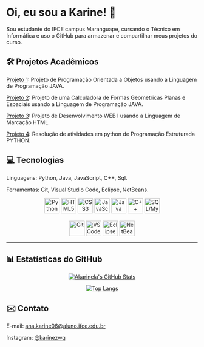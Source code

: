 # Oi, eu sou a Karine! 🙂
Sou estudante do IFCE campus Maranguape, cursando o Técnico em Informática e uso o GitHub para armazenar e compartilhar meus projetos do curso.

## 🛠 Projetos Acadêmicos
[Projeto 1](https://github.com/akarinela/DISCIPLINA-POO-2025.1): Projeto de Programação Orientada a Objetos usando a Linguagem de Programação JAVA.

[Projeto 2](https://github.com/akarinela/Projeto-figurasGeometricasPOO): Projeto de uma Calculadora de Formas Geometricas Planas e Espaciais usando a Linguagem de Programação JAVA.

[Projeto 3](https://github.com/akarinela/Projetos-HTML-Web): Projeto de Desenvolvimento WEB I usando a Linguagem de Marcação HTML.

[Projeto 4](https://github.com/akarinela/Projetos-PEST): Resolução de atividades em python de Programação Estruturada PYTHON.

## 💻 Tecnologias
Linguagens: Python, Java, JavaScript, C++, Sql.

Ferramentas: Git, Visual Studio Code, Eclipse, NetBeans.

<div align="center">
  <!-- Linguagens -->
  <img src="https://cdn.jsdelivr.net/gh/devicons/devicon/icons/python/python-original.svg" width="40" alt="Python"/>
  <img src="https://cdn.jsdelivr.net/gh/devicons/devicon/icons/html5/html5-original.svg" width="40" alt="HTML5"/>
  <img src="https://cdn.jsdelivr.net/gh/devicons/devicon/icons/css3/css3-original.svg" width="40" alt="CSS3"/>
  <img src="https://cdn.jsdelivr.net/gh/devicons/devicon/icons/javascript/javascript-original.svg" width="40" alt="JavaScript"/>
  <img src="https://cdn.jsdelivr.net/gh/devicons/devicon/icons/java/java-original.svg" width="40" alt="Java"/>
  <img src="https://cdn.jsdelivr.net/gh/devicons/devicon/icons/cplusplus/cplusplus-original.svg" width="40" alt="C++"/>
  <img src="https://cdn.jsdelivr.net/gh/devicons/devicon/icons/mysql/mysql-original.svg" width="40" alt="SQL/MySQL"/>
</div>

<br>

<div align="center">
  <!-- Ferramentas -->
  <img src="https://cdn.jsdelivr.net/gh/devicons/devicon/icons/git/git-original.svg" width="40" alt="Git"/>
  <img src="https://cdn.jsdelivr.net/gh/devicons/devicon/icons/vscode/vscode-original.svg" width="40" alt="VS Code"/>
  <img src="https://cdn.jsdelivr.net/gh/devicons/devicon/icons/eclipse/eclipse-original.svg" width="40" alt="Eclipse"/>
  <img src="https://cdn.jsdelivr.net/gh/devicons/devicon/icons/netbeans/netbeans-original.svg" width="40" alt="NetBeans"/>
</div>

---

## 📊 Estatísticas do GitHub

<div align="center">

[![Akarinela's GitHub Stats](https://github-readme-stats.vercel.app/api?username=akarinela&show_icons=true&theme=tokyonight)](https://github.com/akarinela)

[![Top Langs](https://github-readme-stats.vercel.app/api/top-langs/?username=akarinela&layout=compact&theme=tokyonight)](https://github.com/akarinela)

</div>


## ✉️ Contato
E-mail: ana.karine06@aluno.ifce.edu.br

Instagram: [@karinezwq](https://www.instagram.com/karinezwq/)
